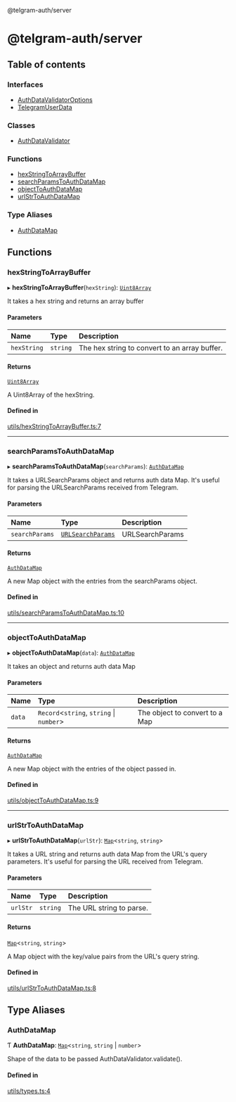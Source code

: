 @telgram-auth/server

# @telgram-auth/server

## Table of contents

### Interfaces

- [AuthDataValidatorOptions](interfaces/AuthDataValidatorOptions.md)
- [TelegramUserData](interfaces/TelegramUserData.md)

### Classes

- [AuthDataValidator](classes/AuthDataValidator.md)

### Functions

- [hexStringToArrayBuffer](README.md#hexstringtoarraybuffer)
- [searchParamsToAuthDataMap](README.md#searchparamstoauthdatamap)
- [objectToAuthDataMap](README.md#objecttoauthdatamap)
- [urlStrToAuthDataMap](README.md#urlstrtoauthdatamap)

### Type Aliases

- [AuthDataMap](README.md#authdatamap)

## Functions

### hexStringToArrayBuffer

▸ **hexStringToArrayBuffer**(`hexString`): [`Uint8Array`]( https://developer.mozilla.org/en-US/docs/Web/JavaScript/Reference/Global_Objects/Uint8Array )

It takes a hex string and returns an array buffer

#### Parameters

| Name | Type | Description |
| :------ | :------ | :------ |
| `hexString` | `string` | The hex string to convert to an array buffer. |

#### Returns

[`Uint8Array`]( https://developer.mozilla.org/en-US/docs/Web/JavaScript/Reference/Global_Objects/Uint8Array )

A Uint8Array of the hexString.

#### Defined in

[utils/hexStringToArrayBuffer.ts:7](https://github.com/manzoorwanijk/telegram-auth/blob/58b2f5a/packages/server/src/utils/hexStringToArrayBuffer.ts#L7)

___

### searchParamsToAuthDataMap

▸ **searchParamsToAuthDataMap**(`searchParams`): [`AuthDataMap`](README.md#authdatamap)

It takes a URLSearchParams object and returns auth data Map.
It's useful for parsing the URLSearchParams received from Telegram.

#### Parameters

| Name | Type | Description |
| :------ | :------ | :------ |
| `searchParams` | [`URLSearchParams`]( https://developer.mozilla.org/en-US/docs/Web/API/URLSearchParams ) | URLSearchParams |

#### Returns

[`AuthDataMap`](README.md#authdatamap)

A new Map object with the entries from the searchParams object.

#### Defined in

[utils/searchParamsToAuthDataMap.ts:10](https://github.com/manzoorwanijk/telegram-auth/blob/58b2f5a/packages/server/src/utils/searchParamsToAuthDataMap.ts#L10)

___

### objectToAuthDataMap

▸ **objectToAuthDataMap**(`data`): [`AuthDataMap`](README.md#authdatamap)

It takes an object and returns auth data Map

#### Parameters

| Name | Type | Description |
| :------ | :------ | :------ |
| `data` | `Record`<`string`, `string` \| `number`\> | The object to convert to a Map |

#### Returns

[`AuthDataMap`](README.md#authdatamap)

A new Map object with the entries of the object passed in.

#### Defined in

[utils/objectToAuthDataMap.ts:9](https://github.com/manzoorwanijk/telegram-auth/blob/58b2f5a/packages/server/src/utils/objectToAuthDataMap.ts#L9)

___

### urlStrToAuthDataMap

▸ **urlStrToAuthDataMap**(`urlStr`): [`Map`]( https://developer.mozilla.org/en-US/docs/Web/JavaScript/Reference/Global_Objects/Map )<`string`, `string`\>

It takes a URL string and returns auth data Map from the URL's query parameters.
It's useful for parsing the URL received from Telegram.

#### Parameters

| Name | Type | Description |
| :------ | :------ | :------ |
| `urlStr` | `string` | The URL string to parse. |

#### Returns

[`Map`]( https://developer.mozilla.org/en-US/docs/Web/JavaScript/Reference/Global_Objects/Map )<`string`, `string`\>

A Map object with the key/value pairs from the URL's query string.

#### Defined in

[utils/urlStrToAuthDataMap.ts:8](https://github.com/manzoorwanijk/telegram-auth/blob/58b2f5a/packages/server/src/utils/urlStrToAuthDataMap.ts#L8)

## Type Aliases

### AuthDataMap

Ƭ **AuthDataMap**: [`Map`]( https://developer.mozilla.org/en-US/docs/Web/JavaScript/Reference/Global_Objects/Map )<`string`, `string` \| `number`\>

Shape of the data to be passed AuthDataValidator.validate().

#### Defined in

[utils/types.ts:4](https://github.com/manzoorwanijk/telegram-auth/blob/58b2f5a/packages/server/src/utils/types.ts#L4)
